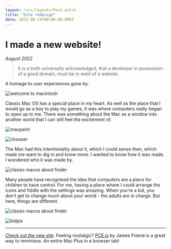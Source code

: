 ```yaml
---
layout: /src/layouts/Post.astro
title: "Site redesign"
date: 2022-08-14T00:00:00.000Z
---
```


# I made a new website!

_August 2022_

> It is a truth universally acknowledged, that a developer in possession of a
good domain, must be in want of a website.

A homage to user experiences gone by.

![welcome to macintosh](/img/site-redesign/system-3-welcome.png)

Classic Mac OS has a special place in my heart. As well as the place that I
would go as a boy to play my games, it was where computers really began to
open up to me. There was something about the Mac as a window into another
world that I can still feel the excitement of.

![macpaint](/img/site-redesign/macpaint.png)

![chooser](/img/site-redesign/chooser.png)

The Mac had this intentionality about it, which I could sense then, which made
me want to dig in and know more. I wanted to know how it was made. I wondered
who it was made by.

![classic macos about finder](/img/site-redesign/about-finder.png)

Many people have recognised the idea that computers are a place for children
to have control. For me, having a place where I could arrange the icons and
fiddle with the settings was amazing. When you're a kid, you don't get to
change much about your world - the adults are in charge. But here, things are
different.

![classic macos about finder](/img/site-redesign/map-control-panel.png)

![kidpix](/img/site-redesign/kidpix.png)

---

[Check out the new site](/). Feeling nostalgic? [PCE.js](https://jamesfriend.com.au/pce-js/) by James Friend is a great way to
reminisce. An entire Mac Plus in a browser tab!
